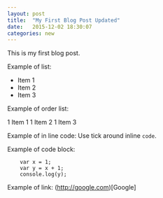 ```yaml
---
layout: post
title:  "My First Blog Post Updated"
date:   2015-12-02 18:30:07
categories: new
---
```


This is my first blog post.

Example of list:

* Item 1
* Item 2
* Item 3

Example of order list:

1 Item 1
1 Item 2
1 Item 3

Example of in line code:
Use tick around inline `code`.

Example of code block:
	
		var x = 1;
		var y = x + 1;
		console.log(y);
		
Example of link:
(http://google.com)[Google]